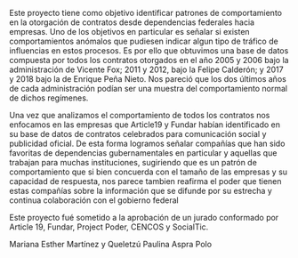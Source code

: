 Este proyecto tiene como objetivo identificar patrones de comportamiento en la otorgación de contratos desde dependencias federales hacia empresas. Uno de los objetivos en particular es señalar si existen comportamientos anómalos que pudiesen indicar algun tipo de tráfico de influencias en estos procesos.
Es por ello que obtuvimos una base de datos compuesta por todos los contratos otorgados en el año 2005 y 2006 bajo la administración de Vicente Fox; 2011 y 2012, bajo la Felipe Calderón; y 2017 y 2018 bajo la de Enrique Peña Nieto.
Nos pareció que los dos últimos años de cada administración podían ser una muestra del comportamiento normal de dichos regímenes.

Una vez que analizamos el comportamiento de todos los contratos nos enfocamos en las empresas que Article19 y Fundar habían identificado en su base de datos de contratos celebrados para comunicación social y publicidad oficial.
De esta forma logramos señalar compañías que han sido favoritas de dependencias gubernamentales en particular y aquellas que trabajan para muchas instituciones, sugiriendo que es un patrón de comportamiento que si bien concuerda con el tamaño de las empresas y su capacidad de respuesta, nos parece tambien reafirma el poder que tienen estas compañías sobre la información que se difunde por su estrecha y continua colaboración con el gobierno federal


Este proyecto fué sometido a la aprobación de un jurado conformado por Article 19, Fundar, Project Poder, CENCOS  y SocialTic.  

Mariana Esther Martínez y Queletzú Paulina Aspra Polo